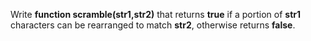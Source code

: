 Write **function scramble(str1,str2)** that returns **true** if a portion of **str1** characters can be rearranged to match **str2**, otherwise returns **false**.